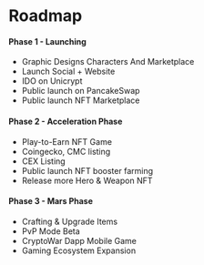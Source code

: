 # Roadmap



#### Phase 1 - Launching

* Graphic Designs Characters And Marketplace
* Launch Social + Website
* IDO on Unicrypt
* Public launch on PancakeSwap
* Public launch NFT Marketplace

#### Phase 2 - Acceleration Phase

* Play-to-Earn NFT Game
* Coingecko, CMC listing
* CEX Listing
* Public launch NFT booster farming
* Release more Hero & Weapon NFT

#### Phase 3 - Mars Phase

* Crafting & Upgrade Items
* PvP Mode Beta
* CryptoWar Dapp Mobile Game
* Gaming Ecosystem Expansion


